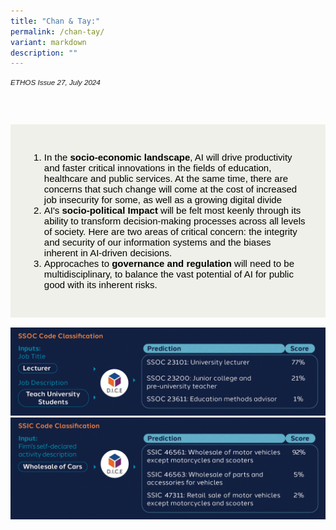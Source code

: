 ```yaml
---
title: "Chan & Tay:"
permalink: /chan-tay/
variant: markdown
description: ""
---
```

<style>
		
body {
    font-family: Arial, sans-serif;
}

.back a {
    color: #9f2943;
    font-weight: bold;
}

.break {
    border-top: 1px solid black;
    border-bottom: 1px solid black;
    padding: 20px;
    text-align: center;
    margin-top: 50px;
}

.break1 {
    font-family: Georgia;
    font-size: 20px;
    font-style: italic;
    font-weight: bold;
}

.break2 {
    background-color: #F7943E;
    margin-top: 30px;
    padding: 20px;
    color: white;
    border-radius: 20px;
}

.break2 q {
    font-family: Georgia;
    font-size: 20px;
    font-style: italic;
    font-weight: bold;
}

.break2 a {
    color: white;
}

.author {
    border-bottom: 1px solid black;
    margin-top: 40px;
    padding-bottom: 30px;
    border-top: 1px solid black;
}

.author p {
    font-size: 15px;
    line-height: 22px;
}

.notestop ol li {
    font-size: 15px;
    line-height: 22px;
}

.containerbox {
    background-color: #eff0e9;
    padding: 30px;
    margin-top: 30px;
    color: white;
}

.containerbox a {
    text-decoration: none;
    color: white;
}
	
.numbered-squares ol
{
background-color:black;
}


.numbered-squares li
{
color:black;	
font-size: 15px;
}	
	
.numbered-squares:before
{
background-color:black;
padding:5px;

}
	
</style>



<em><small>ETHOS Issue 27, July 2024</small></em>
<div class="background-image">
<img src="">
</div>



<div class="containerbox">
<ol class="numbered-squares">

<li>In the <b>socio-economic landscape</b>, AI will drive productivity and faster critical innovations in the fields of education, healthcare and public services. At the same time, there are concerns that such change will come at the cost of increased job insecurity for some, as well as a growing digital divide</li>	

<li>AI's <b>socio-political Impact</b> will be felt most keenly through its ability to transform decision-making processes across all levels of society. Here are two areas of critical concern: the integrity and security of our information systems and the biases inherent in AI-driven decisions.</li>	

<li>Approcaches to <b>governance and regulation</b> will need to be multidisciplinary, to balance the vast potential of AI for public good with its inherent risks.</li>	
	
</ol>
</div>

<br>

<div class="img">
<img src="/images/Ethos_Images/Ethos_Issue_27/Supercharging_AI_with_Statistics_2.jpg">
<br>	
<img src="/images/Ethos_Images/Ethos_Issue_27/Supercharging_AI_with_Statistics_1.jpg">
</div>	



